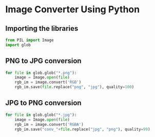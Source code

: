 # Image Converter Using Python

## Importing the libraries
```python
from PIL import Image
import glob
```

## PNG to JPG conversion
```python
for file in glob.glob("*.png"):
    image = Image.open(file)
    rgb_im = image.convert('RGB')
    rgb_im.save(file.replace("png", "jpg"), quality=100)
```

## JPG to PNG conversion
```python
for file in glob.glob("*.jpg"):
    image = Image.open(file)
    rgb_im = image.convert('RGBA')
    rgb_im.save("conv_"+file.replace("jpg", "png"), quality=99)
```
